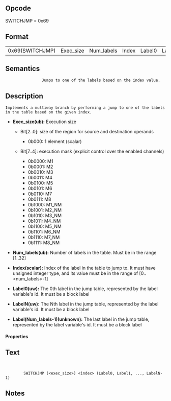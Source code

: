  

## Opcode

  SWITCHJMP = 0x69

## Format

| | | | | | |
| --- | --- | --- | --- | --- | --- |
| 0x69(SWITCHJMP) | Exec_size | Num_labels | Index | Label0 | LabelN | Label(Num_labels-1) |


## Semantics




                    Jumps to one of the labels based on the index value.

## Description


    Implements a multiway branch by performing a jump to one of the labels in the table based on the given index.

- **Exec_size(ub):** Execution size
 
  - Bit[2..0]: size of the region for source and destination operands
 
    - 0b000:  1 element (scalar) 
  - Bit[7..4]: execution mask (explicit control over the enabled channels)
 
    - 0b0000:  M1 
    - 0b0001:  M2 
    - 0b0010:  M3 
    - 0b0011:  M4 
    - 0b0100:  M5 
    - 0b0101:  M6 
    - 0b0110:  M7 
    - 0b0111:  M8 
    - 0b1000:  M1_NM 
    - 0b1001:  M2_NM 
    - 0b1010:  M3_NM 
    - 0b1011:  M4_NM 
    - 0b1100:  M5_NM 
    - 0b1101:  M6_NM 
    - 0b1110:  M7_NM 
    - 0b1111:  M8_NM
- **Num_labels(ub):** Number of labels in the table. Must be in the range [1..32]

- **Index(scalar):** Index of the label in the table to jump to. It must have unsigned integer type, and its value must be in the range of [0..<num_labels>-1]

- **Label0(uw):** The 0th label in the jump table, represented by the label variable's id. It must be a block label

- **LabelN(uw):** The Nth label in the jump table, represented by the label variable's id. It must be a block label

- **Label(Num_labels-1)(unknown):** The last label in the jump table, represented by the label variable's id. It must be a block label

#### Properties


## Text
```
    

		SWITCHJMP (<exec_size>) <index> (Label0, Label1, ..., LabelN-1)
```



## Notes


